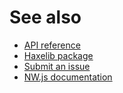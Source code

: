 # See also
- [API reference](https://cedx.github.io/nwjs.hx/api)
- [Haxelib package](https://lib.haxe.org/p/nwjs)
- [Submit an issue](https://github.com/cedx/nwjs.hx/issues)
- [NW.js documentation](https://docs.nwjs.io)
